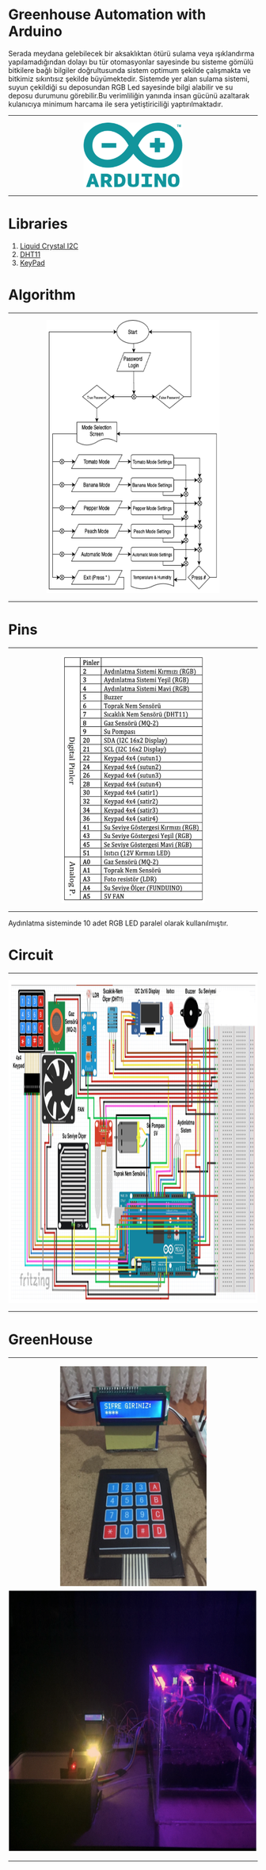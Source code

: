# Greenhouse Automation with Arduino
Serada meydana gelebilecek bir aksaklıktan ötürü sulama veya ışıklandırma yapılamadığından dolayı bu tür otomasyonlar sayesinde bu sisteme gömülü bitkilere bağlı bilgiler doğrultusunda sistem optimum şekilde çalışmakta ve bitkimiz sıkıntısız şekilde büyümektedir. Sistemde yer alan sulama sistemi, suyun çekildiği su deposundan RGB Led sayesinde bilgi alabilir ve su deposu durumunu görebilir.Bu verimliliğin yanında insan gücünü azaltarak kulanıcıya minimum harcama ile sera yetiştiriciliği yaptırılmaktadır.

<hr>
<p align="center">
<img alt="Git" src="./images/arduino.png" height="130" width="200">
</p>
<hr>

# Libraries
1. [Liquid Crystal I2C](https://www.arduinolibraries.info/libraries/liquid-crystal-i2-c)
2. [DHT11](https://www.arduinolibraries.info/libraries/dht-sensor-library)
3. [KeyPad](https://www.arduinolibraries.info/libraries/keypad)

# Algorithm
<hr>
<p align="center">
<img alt="Git" src="./images/diagram.png" height="550" width="350">
</p>
<hr>

# Pins
<hr>
<p align="center">
<img alt="Git" src="./images/pins.png" height="500" width="290">
</p>
<hr>
Aydınlatma sisteminde 10 adet RGB LED paralel olarak kullanılmıştır.

# Circuit
<hr>
<p align="center">
<img alt="Git" src="./images/circuitdraw.png" height="650" width="1200">
</p>
<hr>

# GreenHouse
<hr>
<p align="center">
<img alt="Git" src="./images/passwordscreen.png" height="450" width="300">
<img alt="Git" src="./images/tomatomode.png" height="530" width="1000">
</p>
<hr>
